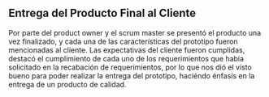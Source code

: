 ## Entrega del Producto Final al Cliente

Por parte del product owner y el scrum master se presentó el producto una vez finalizado, y cada una de las características del prototipo fueron mencionadas al cliente. Las expectativas del cliente fueron cumplidas, destacó el cumplimiento de cada uno de los requerimientos que había solicitado en la recabación de requerimientos, por lo que nos dió el visto bueno para poder realizar la entrega del prototipo, haciéndo énfasis en la entrega de un producto de calidad.
